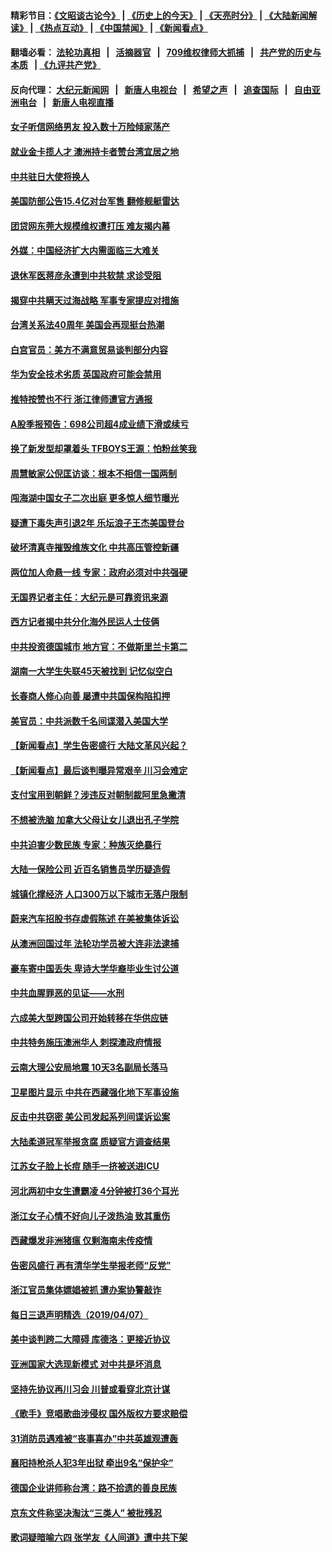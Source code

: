 #### 精彩节目：[《文昭谈古论今》](http://134.209.198.168/wenzhao) | [《历史上的今天》](http://134.209.198.168/today-in-history) | [《天亮时分》](http://134.209.198.168/tianliang) | [《大陆新闻解读》](http://134.209.198.168/ntdtv-comedy) | [《热点互动》](http://134.209.198.168/ntdtv-rdhd)  | [《中国禁闻》](http://134.209.198.168/ntdtv-news) | [《新闻看点》](http://134.209.198.168/news-insight) 

  #### 翻墙必看： [法轮功真相](http://134.209.198.168:10000/videos/truth.html) &nbsp;&nbsp;|&nbsp;&nbsp; [活摘器官](http://134.209.198.168:10000/videos/res/Organs/) &nbsp;&nbsp;|&nbsp;&nbsp; [709维权律师大抓捕](http://134.209.198.168:10000/videos/709/) &nbsp;&nbsp;|&nbsp;&nbsp; [共产党的历史与本质](http://134.209.198.168:10000/videos/ccp.html) &nbsp;&nbsp;| [《九评共产党》](http://134.209.198.168:10000/videos/jiuping/) 

#### 反向代理： [大纪元新闻网](http://134.209.198.168:10080/) &nbsp;&nbsp;|&nbsp;&nbsp; [新唐人电视台](http://134.209.198.168:8000/) &nbsp;&nbsp;|&nbsp;&nbsp; [希望之声](http://134.209.198.168:8200/) &nbsp;&nbsp;|&nbsp;&nbsp; [追查国际](http://134.209.198.168:10010/) &nbsp;&nbsp;|&nbsp;&nbsp; [自由亚洲电台](http://134.209.198.168:9800/) &nbsp;&nbsp;|&nbsp;&nbsp; [新唐人电视直播](http://134.209.198.168/) 

#### [女子听信网络男友 投入数十万险倾家荡产](../pages/nsc413/n11173277.md?t=04090937) 

#### [就业金卡揽人才 澳洲持卡者赞台湾宜居之地](../pages/nsc413/n11173099.md?t=04090937) 

#### [中共驻日大使将换人](../pages/nsc413/n11172997.md?t=04090937) 

#### [美国防部公告15.4亿对台军售 翻修舰艇雷达](../pages/nsc413/n11173036.md?t=04090937) 

#### [团贷网东莞大规模维权遭打压 难友揭内幕](../pages/nsc413/n11171874.md?t=04090937) 

#### [外媒：中国经济扩大内需面临三大难关](../pages/nsc413/n11172389.md?t=04090937) 

#### [退休军医蒋彦永遭到中共软禁 求诊受阻](../pages/nsc413/n11172457.md?t=04090937) 

#### [揭穿中共瞒天过海战略 军事专家提应对措施](../pages/nsc413/n11171868.md?t=04090937) 

#### [台湾关系法40周年 美国会再现挺台热潮](../pages/nsc413/n11172651.md?t=04090937) 

#### [白宫官员：美方不满意贸易谈判部分内容](../pages/nsc413/n11172481.md?t=04090937) 


#### [华为安全技术劣质 英国政府可能会禁用](../pages/nsc413/n11172063.md?t=04090937) 

#### [推特按赞也不行 浙江律师遭官方通报](../pages/nsc413/n11172064.md?t=04090937) 

#### [A股季报预告：698公司超4成业绩下滑或续亏](../pages/nsc413/n11172189.md?t=04090937) 

#### [换了新发型却罩着头 TFBOYS王源：怕粉丝笑我](../pages/nsc413/n11172048.md?t=04090937) 

#### [周慧敏家公倪匡访谈：根本不相信一国两制](../pages/nsc413/n11170035.md?t=04090937) 

#### [闯海湖中国女子二次出庭 更多惊人细节曝光](../pages/nsc413/n11172253.md?t=04090937) 

#### [疑遭下毒失声引退2年 乐坛浪子王杰美国登台](../pages/nsc413/n11172207.md?t=04090937) 

#### [破坏清真寺摧毁维族文化 中共高压管控新疆](../pages/nsc413/n11171941.md?t=04090937) 

#### [两位加人命悬一线 专家：政府必须对中共强硬](../pages/nsc413/n11172066.md?t=04090937) 

#### [无国界记者主任：大纪元是可靠资讯来源](../pages/nsc413/n11171545.md?t=04090937) 

#### [西方记者揭中共分化海外民运人士伎俩](../pages/nsc413/n11172109.md?t=04090937) 

#### [中共投资德国城市 地方官：不做斯里兰卡第二](../pages/nsc413/n11172078.md?t=04090937) 

#### [湖南一大学生失联45天被找到 记忆似空白](../pages/nsc413/n11171920.md?t=04090937) 

#### [长春商人修心向善 屡遭中共国保构陷扣押](../pages/nsc413/n11170317.md?t=04090937) 

#### [美官员：中共派数千名间谍潜入美国大学](../pages/nsc413/n11172166.md?t=04090937) 

#### [【新闻看点】学生告密盛行 大陆文革风兴起？](../pages/nsc413/n11171842.md?t=04090937) 

#### [【新闻看点】最后谈判曝异常艰辛 川习会难定](../pages/nsc413/n11171698.md?t=04090937) 

#### [支付宝用到朝鲜？涉违反对朝制裁阿里急撇清](../pages/nsc413/n11172025.md?t=04090937) 

#### [不想被洗脑 加拿大父母让女儿退出孔子学院](../pages/nsc413/n11171867.md?t=04090937) 

#### [中共迫害少数民族 专家：种族灭绝暴行](../pages/nsc413/n11171879.md?t=04090937) 

#### [大陆一保险公司 近百名销售员学历疑造假](../pages/nsc413/n11171767.md?t=04090937) 

#### [城镇化撑经济 人口300万以下城市无落户限制](../pages/nsc413/n11171790.md?t=04090937) 

#### [蔚来汽车招股书存虚假陈述 在美被集体诉讼](../pages/nsc413/n11171497.md?t=04090937) 

#### [从澳洲回国过年 法轮功学员被大连非法逮捕](../pages/nsc413/n11171628.md?t=04090937) 

#### [豪车寄中国丢失 卑诗大学华裔毕业生讨公道](../pages/nsc413/n11170541.md?t=04090937) 

#### [中共血腥罪恶的见证——水刑](../pages/nsc413/n11103224.md?t=04090937) 

#### [六成美大型跨国公司开始转移在华供应链](../pages/nsc413/n11171481.md?t=04090937) 

#### [中共特务施压澳洲华人 刺探澳政府情报](../pages/nsc413/n11171224.md?t=04090937) 


#### [云南大理公安局地震 10天3名副局长落马](../pages/nsc413/n11171186.md?t=04090937) 

#### [卫星图片显示 中共在西藏强化地下军事设施](../pages/nsc413/n11171102.md?t=04090937) 

#### [反击中共窃密 美公司发起系列间谍诉讼案](../pages/nsc413/n11170256.md?t=04090937) 

#### [大陆柔道冠军举报贪腐 质疑官方调查结果](../pages/nsc413/n11170818.md?t=04090937) 

#### [江苏女子脸上长痘 随手一挤被送进ICU](../pages/nsc413/n11171060.md?t=04090937) 

#### [河北两初中女生遭霸凌 4分钟被打36个耳光](../pages/nsc413/n11170019.md?t=04090937) 

#### [浙江女子心情不好向儿子泼热油 致其重伤](../pages/nsc413/n11170894.md?t=04090937) 

#### [西藏爆发非洲猪瘟 仅剩海南未传疫情](../pages/nsc413/n11170589.md?t=04090937) 

#### [告密风盛行 再有清华学生举报老师“反党”](../pages/nsc413/n11170269.md?t=04090937) 

#### [浙江官员集体嫖娼被抓 遭办案协警敲诈](../pages/nsc413/n11170454.md?t=04090937) 

#### [每日三退声明精选（2019/04/07）](../pages/nsc413/n11170392.md?t=04090937) 

#### [美中谈判跨二大障碍 库德洛：更接近协议](../pages/nsc413/n11170145.md?t=04090937) 

#### [亚洲国家大选现新模式 对中共是坏消息](../pages/nsc413/n11169953.md?t=04090937) 

#### [坚持先协议再川习会 川普或看穿北京计谋](../pages/nsc413/n11169964.md?t=04090937) 

#### [《歌手》竞唱歌曲涉侵权 国外版权方要求赔偿](../pages/nsc413/n11169817.md?t=04090937) 

#### [31消防员遇难被“丧事喜办”中共英雄观遭轰](../pages/nsc413/n11169860.md?t=04090937) 

#### [襄阳持枪杀人犯3年出狱 牵出9名“保护伞”](../pages/nsc413/n11169883.md?t=04090937) 

#### [德国企业讲师称台湾：路不拾遗的善良民族](../pages/nsc413/n11166763.md?t=04090937) 

#### [京东文件称坚决淘汰“三类人” 被批残忍](../pages/nsc413/n11169733.md?t=04090937) 

#### [歌词疑暗喻六四 张学友《人间道》遭中共下架](../pages/nsc413/n11169410.md?t=04090937) 

